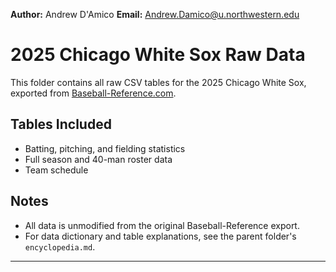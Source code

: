 **Author:** Andrew D'Amico
**Email:** Andrew.Damico@u.northwestern.edu
# 2025 Chicago White Sox Raw Data

This folder contains all raw CSV tables for the 2025 Chicago White Sox, exported from [Baseball-Reference.com](https://www.baseball-reference.com/teams/CHW/2025.shtml).

## Tables Included

- Batting, pitching, and fielding statistics
- Full season and 40-man roster data
- Team schedule

## Notes

- All data is unmodified from the original Baseball-Reference export.
- For data dictionary and table explanations, see the parent folder's `encyclopedia.md`.

---
